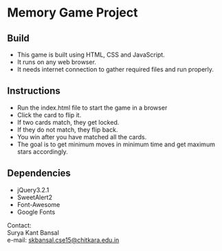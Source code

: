 # Memory Game Project

## Build

* This game is built using HTML, CSS and JavaScript.
* It runs on any web browser.
* It needs internet connection to gather required files and run properly.

## Instructions

* Run the index.html file to start the game in a browser
* Click the card to flip it.
* If two cards match, they get locked.
* If they do not match, they flip back.
* You win after you have matched all the cards.
* The goal is to get minimum moves in minimum time and get maximum stars
	accordingly.

## Dependencies

* jQuery3.2.1
* SweetAlert2
* Font-Awesome
* Google Fonts

Contact:<br>
Surya Kant Bansal<br>
e-mail: skbansal.cse15@chitkara.edu.in
